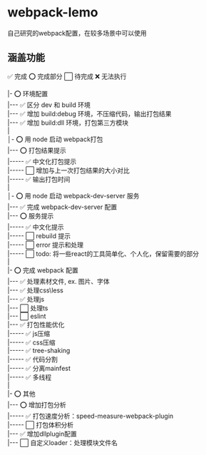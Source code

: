 # webpack-lemo
自己研究的webpack配置，在较多场景中可以使用


## 涵盖功能

✅ 完成 ⭕ 完成部分 ⬜ 待完成 ❌ 无法执行

|- ⭕ 环境配置<br>
|--- ✅ 区分 dev 和 build 环境<br>
|--- ✅ 增加 build:debug 环境，不压缩代码，输出打包结果<br>
|--- ✅ 增加 build:dll 环境，打包第三方模块<br>
|<br>
│- ⭕ 用 node 启动 webpack打包<br>
|--- ⭕️ 打包结果提示<br>
|----- ✅ 中文化打包提示<br>
|----- ⬜ 增加与上一次打包结果的大小对比<br>
|----- ✅ 输出打包时间<br>
|<br>
│- ⭕️ 用 node 启动 webpack-dev-server 服务<br>
|--- ✅ 完成 webpack-dev-server 配置<br>
|--- ⭕️ 服务提示<br>
|----- ✅ 中文化提示<br>
|----- ⬜ rebuild 提示<br>
|----- ⬜ error 提示和处理<br>
|----- ⬜ todo: 将一些react的工具简单化、个人化，保留需要的部分<br>
|<br>
|- ⭕ 完成 webpack 配置<br>
|--- ✅ 处理素材文件, ex. 图片、字体<br>
|--- ✅ 处理css\less<br>
|--- ✅ 处理js<br>
|--- ⬜ 处理ts<br>
|--- ⬜ eslint<br>
|--- ✅ 打包性能优化<br>
|----- ✅ js压缩<br>
|----- ✅ css压缩<br>
|----- ✅ tree-shaking<br>
|----- ✅ 代码分割<br>
|----- ✅ 分离mainfest<br>
|----- ✅ 多线程<br>
|<br>
|- ⭕ 其他<br>
|--- ⭕ 增加打包分析<br>
|----- ✅ 打包速度分析：speed-measure-webpack-plugin <br>
|----- ⬜ 打包体积分析 <br>
|--- ✅ 增加dllplugin配置<br>
|--- ⬜ 自定义loader：处理模块文件名<br>




